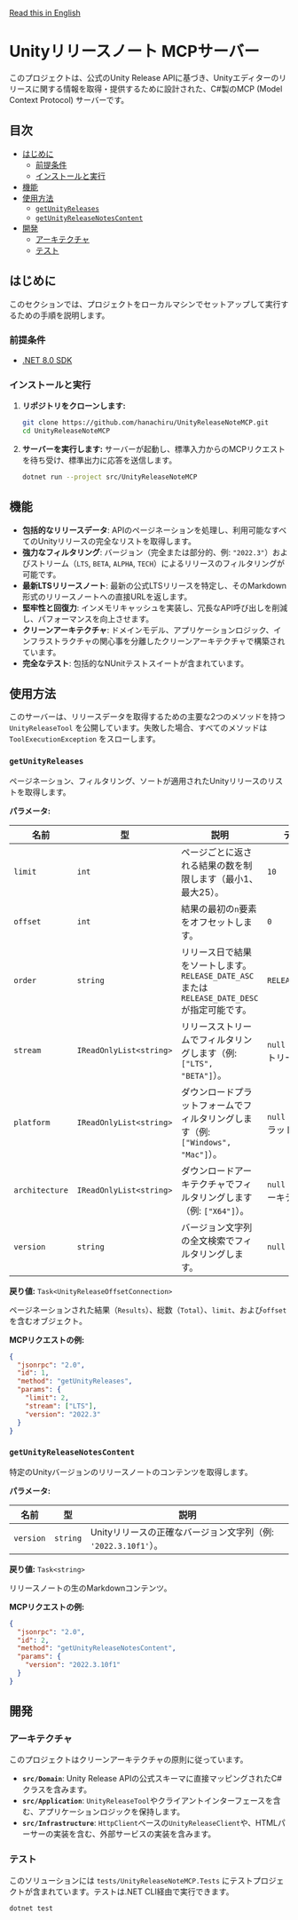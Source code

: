 [Read this in English](./README.md)

# Unityリリースノート MCPサーバー

このプロジェクトは、公式のUnity Release APIに基づき、Unityエディターのリリースに関する情報を取得・提供するために設計された、C#製のMCP (Model Context Protocol) サーバーです。

## 目次

- [はじめに](#はじめに)
  - [前提条件](#前提条件)
  - [インストールと実行](#インストールと実行)
- [機能](#機能)
- [使用方法](#使用方法)
  - [`getUnityReleases`](#getunityreleases)
  - [`getUnityReleaseNotesContent`](#getunityreleasenotescontent)
- [開発](#開発)
  - [アーキテクチャ](#アーキテクチャ)
  - [テスト](#テスト)

## はじめに

このセクションでは、プロジェクトをローカルマシンでセットアップして実行するための手順を説明します。

### 前提条件

- [.NET 8.0 SDK](https://dotnet.microsoft.com/download/dotnet/8.0)

### インストールと実行

1. **リポジトリをクローンします:**
   ```sh
   git clone https://github.com/hanachiru/UnityReleaseNoteMCP.git
   cd UnityReleaseNoteMCP
   ```

2. **サーバーを実行します:**
   サーバーが起動し、標準入力からのMCPリクエストを待ち受け、標準出力に応答を送信します。
   ```sh
   dotnet run --project src/UnityReleaseNoteMCP
   ```

## 機能

-   **包括的なリリースデータ**: APIのページネーションを処理し、利用可能なすべてのUnityリリースの完全なリストを取得します。
-   **強力なフィルタリング**: バージョン（完全または部分的、例: `"2022.3"`）およびストリーム（`LTS`, `BETA`, `ALPHA`, `TECH`）によるリリースのフィルタリングが可能です。
-   **最新LTSリリースノート**: 最新の公式LTSリリースを特定し、そのMarkdown形式のリリースノートへの直接URLを返します。
-   **堅牢性と回復力**: インメモリキャッシュを実装し、冗長なAPI呼び出しを削減し、パフォーマンスを向上させます。
-   **クリーンアーキテクチャ**: ドメインモデル、アプリケーションロジック、インフラストラクチャの関心事を分離したクリーンアーキテクチャで構築されています。
-   **完全なテスト**: 包括的なNUnitテストスイートが含まれています。

## 使用方法

このサーバーは、リリースデータを取得するための主要な2つのメソッドを持つ `UnityReleaseTool` を公開しています。失敗した場合、すべてのメソッドは `ToolExecutionException` をスローします。

### `getUnityReleases`

ページネーション、フィルタリング、ソートが適用されたUnityリリースのリストを取得します。

**パラメータ:**

| 名前         | 型                  | 説明                                                                     | デフォルト          |
|--------------|---------------------|--------------------------------------------------------------------------|---------------------|
| `limit`      | `int`               | ページごとに返される結果の数を制限します（最小1、最大25）。              | `10`                |
| `offset`     | `int`               | 結果の最初の`n`要素をオフセットします。                                  | `0`                 |
| `order`      | `string`            | リリース日で結果をソートします。`RELEASE_DATE_ASC`または`RELEASE_DATE_DESC`が指定可能です。 | `RELEASE_DATE_DESC` |
| `stream`     | `IReadOnlyList<string>` | リリースストリームでフィルタリングします（例: `["LTS", "BETA"]`）。         | `null`（すべてのストリーム） |
| `platform`   | `IReadOnlyList<string>` | ダウンロードプラットフォームでフィルタリングします（例: `["Windows", "Mac"]`）。 | `null`（すべてのプラットフォーム）|
| `architecture`| `IReadOnlyList<string>` | ダウンロードアーキテクチャでフィルタリングします（例: `["X64"]`）。          | `null`（すべてのアーキテクチャ）|
| `version`    | `string`            | バージョン文字列の全文検索でフィルタリングします。                       | `null`              |

**戻り値:** `Task<UnityReleaseOffsetConnection>`

ページネーションされた結果（`Results`）、総数（`Total`）、`limit`、および`offset`を含むオブジェクト。

**MCPリクエストの例:**

```json
{
  "jsonrpc": "2.0",
  "id": 1,
  "method": "getUnityReleases",
  "params": {
    "limit": 2,
    "stream": ["LTS"],
    "version": "2022.3"
  }
}
```

### `getUnityReleaseNotesContent`

特定のUnityバージョンのリリースノートのコンテンツを取得します。

**パラメータ:**

| 名前      | 型       | 説明                                                              |
|-----------|----------|-------------------------------------------------------------------|
| `version` | `string` | Unityリリースの正確なバージョン文字列（例: `'2022.3.10f1'`）。 |

**戻り値:** `Task<string>`

リリースノートの生のMarkdownコンテンツ。

**MCPリクエストの例:**

```json
{
  "jsonrpc": "2.0",
  "id": 2,
  "method": "getUnityReleaseNotesContent",
  "params": {
    "version": "2022.3.10f1"
  }
}
```

## 開発

### アーキテクチャ

このプロジェクトはクリーンアーキテクチャの原則に従っています。

-   **`src/Domain`**: Unity Release APIの公式スキーマに直接マッピングされたC#クラスを含みます。
-   **`src/Application`**: `UnityReleaseTool`やクライアントインターフェースを含む、アプリケーションロジックを保持します。
-   **`src/Infrastructure`**: `HttpClient`ベースの`UnityReleaseClient`や、HTMLパーサーの実装を含む、外部サービスの実装を含みます。

### テスト

このソリューションには `tests/UnityReleaseNoteMCP.Tests` にテストプロジェクトが含まれています。テストは.NET CLI経由で実行できます。

```sh
dotnet test
```
